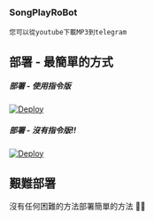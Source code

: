 ### SongPlayRoBot
```
您可以從youtube下載MP3到telegram
```

## 部署 - 最簡單的方式
##### 部署 - 使用指令版

[![Deploy](https://www.herokucdn.com/deploy/button.svg)](https://heroku.com/deploy?template=https://github.com/makubex2010/SongPlayRoBot/tree/main)

##### 部署 - 沒有指令版!!
[![Deploy](https://www.herokucdn.com/deploy/button.svg)](https://heroku.com/deploy?template=https://github.com/makubex2010/SongPlayRoBot/tree/Without-CMD)

## 艱難部署
沒有任何困難的方法部署簡單的方法 🤗🤣
